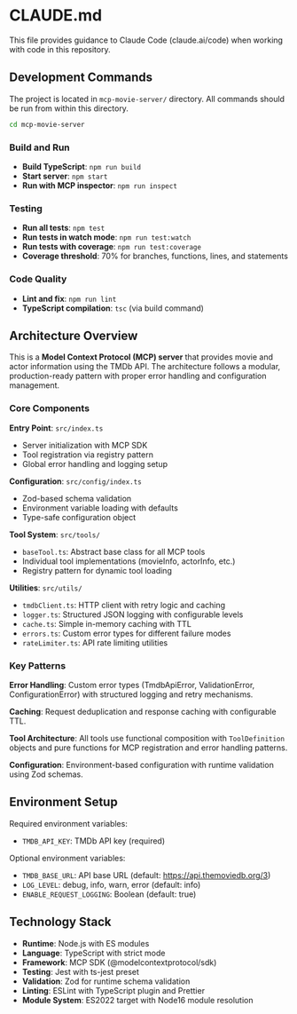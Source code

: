 # CLAUDE.md

This file provides guidance to Claude Code (claude.ai/code) when working with code in this repository.

## Development Commands

The project is located in `mcp-movie-server/` directory. All commands should be run from within this directory.

```bash
cd mcp-movie-server
```

### Build and Run
- **Build TypeScript**: `npm run build`
- **Start server**: `npm start`
- **Run with MCP inspector**: `npm run inspect`

### Testing
- **Run all tests**: `npm test`
- **Run tests in watch mode**: `npm run test:watch`
- **Run tests with coverage**: `npm run test:coverage`
- **Coverage threshold**: 70% for branches, functions, lines, and statements

### Code Quality
- **Lint and fix**: `npm run lint`
- **TypeScript compilation**: `tsc` (via build command)

## Architecture Overview

This is a **Model Context Protocol (MCP) server** that provides movie and actor information using the TMDb API. The architecture follows a modular, production-ready pattern with proper error handling and configuration management.

### Core Components

**Entry Point**: `src/index.ts`
- Server initialization with MCP SDK
- Tool registration via registry pattern
- Global error handling and logging setup

**Configuration**: `src/config/index.ts`
- Zod-based schema validation
- Environment variable loading with defaults
- Type-safe configuration object

**Tool System**: `src/tools/`
- `baseTool.ts`: Abstract base class for all MCP tools
- Individual tool implementations (movieInfo, actorInfo, etc.)
- Registry pattern for dynamic tool loading

**Utilities**: `src/utils/`
- `tmdbClient.ts`: HTTP client with retry logic and caching
- `logger.ts`: Structured JSON logging with configurable levels
- `cache.ts`: Simple in-memory caching with TTL
- `errors.ts`: Custom error types for different failure modes
- `rateLimiter.ts`: API rate limiting utilities

### Key Patterns

**Error Handling**: Custom error types (TmdbApiError, ValidationError, ConfigurationError) with structured logging and retry mechanisms.

**Caching**: Request deduplication and response caching with configurable TTL.

**Tool Architecture**: All tools use functional composition with `ToolDefinition` objects and pure functions for MCP registration and error handling patterns.

**Configuration**: Environment-based configuration with runtime validation using Zod schemas.

## Environment Setup

Required environment variables:
- `TMDB_API_KEY`: TMDb API key (required)

Optional environment variables:
- `TMDB_BASE_URL`: API base URL (default: https://api.themoviedb.org/3)
- `LOG_LEVEL`: debug, info, warn, error (default: info)
- `ENABLE_REQUEST_LOGGING`: Boolean (default: true)

## Technology Stack

- **Runtime**: Node.js with ES modules
- **Language**: TypeScript with strict mode
- **Framework**: MCP SDK (@modelcontextprotocol/sdk)
- **Testing**: Jest with ts-jest preset
- **Validation**: Zod for runtime schema validation
- **Linting**: ESLint with TypeScript plugin and Prettier
- **Module System**: ES2022 target with Node16 module resolution